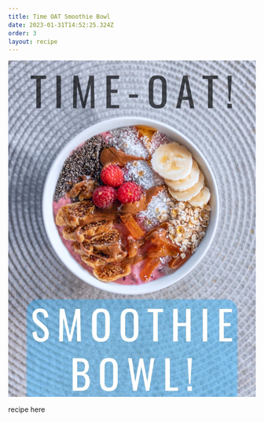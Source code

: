 ```yaml
---
title: Time OAT Smoothie Bowl
date: 2023-01-31T14:52:25.324Z
order: 3
layout: recipe
---
```

![](../uploads/7c69de6c-1c91-4473-99fe-d571aff3c859.jpeg)

recipe here